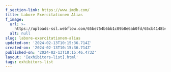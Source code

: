 ```yaml
---
f_section-link: https://www.imdb.com/
title: Labore Exercitationem Alias
f_image:
  url: >-
    https://uploads-ssl.webflow.com/65be754b6bb1c09b8e6ab0fd/65cb4148b48808429e6269ad_image8.jpeg
  alt: null
slug: labore-exercitationem-alias
updated-on: '2024-02-13T10:15:36.714Z'
created-on: '2024-02-13T10:15:36.714Z'
published-on: '2024-02-13T10:15:46.473Z'
layout: '[exhibitors-list].html'
tags: exhibitors-list
---
```



